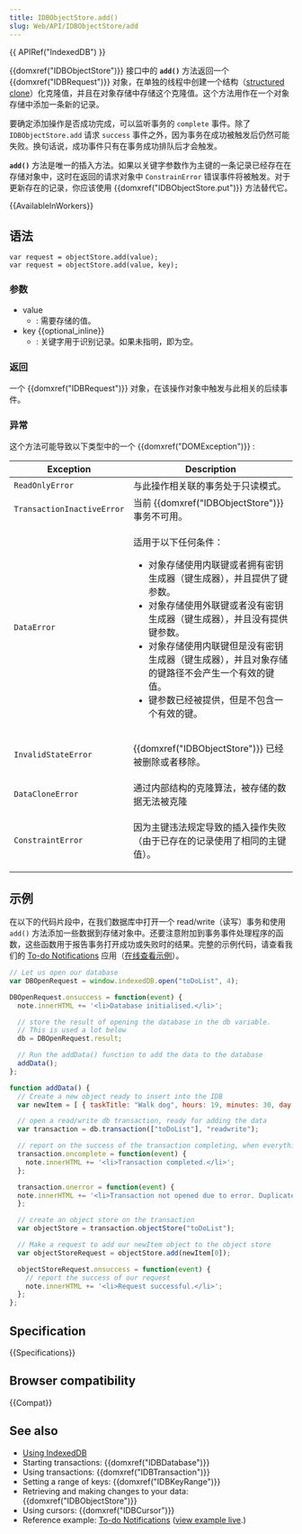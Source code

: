 ```yaml
---
title: IDBObjectStore.add()
slug: Web/API/IDBObjectStore/add
---
```


{{ APIRef("IndexedDB") }}

{{domxref("IDBObjectStore")}} 接口中的 **`add()`** 方法返回一个 {{domxref("IDBRequest")}} 对象，在单独的线程中创建一个结构（[structured clone](http://www.whatwg.org/specs/web-apps/current-work/multipage/common-dom-interfaces.html#structured-clone)）化克隆值，并且在对象存储中存储这个克隆值。这个方法用作在一个对象存储中添加一条新的记录。

要确定添加操作是否成功完成，可以监听事务的 `complete` 事件。除了 `IDBObjectStore.add` 请求 `success` 事件之外，因为事务在成功被触发后仍然可能失败。换句话说，成功事件只有在事务成功排队后才会触发。

**`add()`** 方法是唯一的插入方法。如果以关键字参数作为主键的一条记录已经存在在存储对象中，这时在返回的请求对象中 `ConstrainError` 错误事件将被触发。对于更新存在的记录，你应该使用 {{domxref("IDBObjectStore.put")}} 方法替代它。

{{AvailableInWorkers}}

## 语法

```
var request = objectStore.add(value);
var request = objectStore.add(value, key);
```

### 参数

- value
  - : 需要存储的值。
- key {{optional_inline}}
  - : 关键字用于识别记录。如果未指明，即为空。

### 返回

一个 {{domxref("IDBRequest")}} 对象，在该操作对象中触发与此相关的后续事件。

### 异常

这个方法可能导致以下类型中的一个 {{domxref("DOMException")}} :

<table class="standard-table">
  <thead>
    <tr>
      <th scope="col">Exception</th>
      <th scope="col">Description</th>
    </tr>
  </thead>
  <tbody>
    <tr>
      <td><code>ReadOnlyError</code></td>
      <td>与此操作相关联的事务处于只读模式。</td>
    </tr>
    <tr>
      <td><code>TransactionInactiveError</code></td>
      <td>当前 {{domxref("IDBObjectStore")}} 事务不可用。</td>
    </tr>
    <tr>
      <td><code>DataError</code></td>
      <td>
        <p>适用于以下任何条件：</p>
        <ul>
          <li>
            对象存储使用内联键或者拥有密钥生成器（键生成器），并且提供了键参数。
          </li>
          <li>
            对象存储使用外联键或者没有密钥生成器（键生成器），并且没有提供键参数。
          </li>
          <li>
            对象存储使用内联键但是没有密钥生成器（键生成器），并且对象存储的键路径不会产生一个有效的键值。
          </li>
          <li>键参数已经被提供，但是不包含一个有效的键。</li>
        </ul>
      </td>
    </tr>
    <tr>
      <td><code>InvalidStateError</code></td>
      <td>
        <p>{{domxref("IDBObjectStore")}} 已经被删除或者移除。</p>
      </td>
    </tr>
    <tr>
      <td><code>DataCloneError</code></td>
      <td>通过内部结构的克隆算法，被存储的数据无法被克隆<br /></td>
    </tr>
    <tr>
      <td><code>ConstraintError</code></td>
      <td>
        <p>
          因为主键违法规定导致的插入操作失败（由于已存在的记录使用了相同的主键值）。
        </p>
      </td>
    </tr>
  </tbody>
</table>

## 示例

在以下的代码片段中，在我们数据库中打开一个 read/write（读写）事务和使用 `add()` 方法添加一些数据到存储对象中。还要注意附加到事务事件处理程序的函数，这些函数用于报告事务打开成功或失败时的结果。完整的示例代码，请查看我们的 [To-do Notifications](https://github.com/mdn/dom-examples/tree/main/to-do-notifications) 应用（[在线查看示例](https://mdn.github.io/dom-examples/to-do-notifications/)）。

```js
// Let us open our database
var DBOpenRequest = window.indexedDB.open("toDoList", 4);

DBOpenRequest.onsuccess = function(event) {
  note.innerHTML += '<li>Database initialised.</li>';

  // store the result of opening the database in the db variable.
  // This is used a lot below
  db = DBOpenRequest.result;

  // Run the addData() function to add the data to the database
  addData();
};

function addData() {
  // Create a new object ready to insert into the IDB
  var newItem = [ { taskTitle: "Walk dog", hours: 19, minutes: 30, day: 24, month: "December", year: 2013, notified: "no" } ];

  // open a read/write db transaction, ready for adding the data
  var transaction = db.transaction(["toDoList"], "readwrite");

  // report on the success of the transaction completing, when everything is done
  transaction.oncomplete = function(event) {
    note.innerHTML += '<li>Transaction completed.</li>';
  };

  transaction.onerror = function(event) {
  note.innerHTML += '<li>Transaction not opened due to error. Duplicate items not allowed.</li>';
  };

  // create an object store on the transaction
  var objectStore = transaction.objectStore("toDoList");

  // Make a request to add our newItem object to the object store
  var objectStoreRequest = objectStore.add(newItem[0]);

  objectStoreRequest.onsuccess = function(event) {
    // report the success of our request
    note.innerHTML += '<li>Request successful.</li>';
  };
};
```

## Specification

{{Specifications}}

## Browser compatibility

{{Compat}}

## See also

- [Using IndexedDB](/zh-CN/docs/Web/API/IndexedDB_API/Using_IndexedDB)
- Starting transactions: {{domxref("IDBDatabase")}}
- Using transactions: {{domxref("IDBTransaction")}}
- Setting a range of keys: {{domxref("IDBKeyRange")}}
- Retrieving and making changes to your data: {{domxref("IDBObjectStore")}}
- Using cursors: {{domxref("IDBCursor")}}
- Reference example: [To-do Notifications](https://github.com/mdn/dom-examples/tree/main/to-do-notifications) ([view example live](https://mdn.github.io/dom-examples/to-do-notifications/).)
